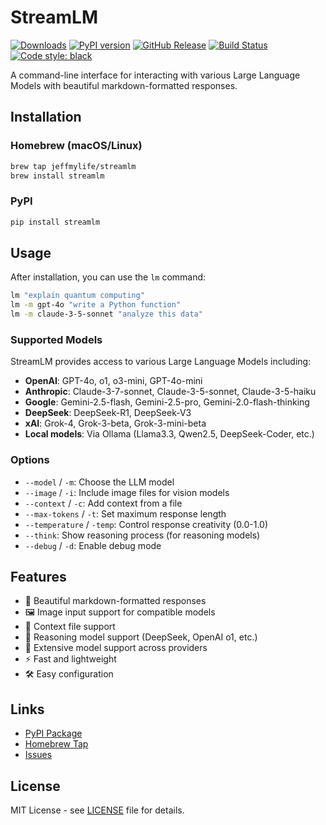 # StreamLM

[![Downloads](https://static.pepy.tech/badge/streamlm)](https://pepy.tech/project/streamlm)
[![PyPI version](https://badge.fury.io/py/streamlm.svg)](https://badge.fury.io/py/streamlm)
[![GitHub Release](https://img.shields.io/github/v/release/jeffmylife/streamlm)](https://github.com/jeffmylife/streamlm/releases)
[![Build Status](https://github.com/jeffmylife/streamlm/workflows/Test/badge.svg)](https://github.com/jeffmylife/streamlm/actions)
[![Code style: black](https://img.shields.io/badge/code%20style-black-000000.svg)](https://github.com/psf/black)

A command-line interface for interacting with various Large Language Models with beautiful markdown-formatted responses.

## Installation

### Homebrew (macOS/Linux)
```bash
brew tap jeffmylife/streamlm
brew install streamlm
```

### PyPI
```bash
pip install streamlm
```

## Usage

After installation, you can use the `lm` command:

```bash
lm "explain quantum computing"
lm -m gpt-4o "write a Python function"
lm -m claude-3-5-sonnet "analyze this data"
```

### Supported Models

StreamLM provides access to various Large Language Models including:

- **OpenAI**: GPT-4o, o1, o3-mini, GPT-4o-mini
- **Anthropic**: Claude-3-7-sonnet, Claude-3-5-sonnet, Claude-3-5-haiku
- **Google**: Gemini-2.5-flash, Gemini-2.5-pro, Gemini-2.0-flash-thinking
- **DeepSeek**: DeepSeek-R1, DeepSeek-V3
- **xAI**: Grok-4, Grok-3-beta, Grok-3-mini-beta
- **Local models**: Via Ollama (Llama3.3, Qwen2.5, DeepSeek-Coder, etc.)

### Options

- `--model` / `-m`: Choose the LLM model
- `--image` / `-i`: Include image files for vision models
- `--context` / `-c`: Add context from a file
- `--max-tokens` / `-t`: Set maximum response length
- `--temperature` / `-temp`: Control response creativity (0.0-1.0)
- `--think`: Show reasoning process (for reasoning models)
- `--debug` / `-d`: Enable debug mode

## Features

- 🎨 Beautiful markdown-formatted responses
- 🖼️ Image input support for compatible models
- 📁 Context file support
- 🧠 Reasoning model support (DeepSeek, OpenAI o1, etc.)
- 🔧 Extensive model support across providers
- ⚡ Fast and lightweight
- 🛠️ Easy configuration

## Links

- [PyPI Package](https://pypi.org/project/streamlm/)
- [Homebrew Tap](https://github.com/jeffmylife/homebrew-streamlm)
- [Issues](https://github.com/jeffmylife/streamlm/issues)

## License

MIT License - see [LICENSE](LICENSE) file for details.
